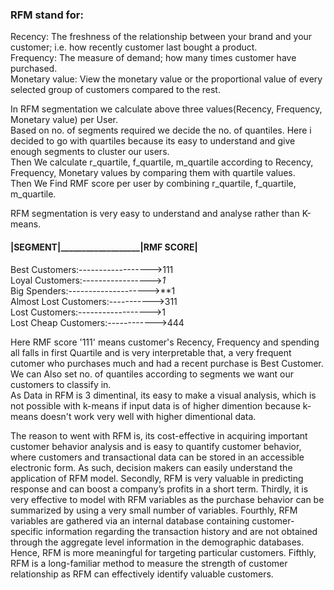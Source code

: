 ### RFM stand for:  
Recency: The freshness of the relationship between your brand and your customer; i.e. how recently customer last bought a product.  
Frequency: The measure of demand; how many times customer have purchased.  
Monetary value: View the monetary value or the proportional value of every selected group of customers compared to the rest.  

In RFM segmentation we calculate above three values(Recency, Frequency, Monetary value) per User.  
Based on no. of segments required we decide the no. of quantiles. Here i decided to go with quartiles because its easy to understand and give enough segments to cluster our users.  
Then We calculate r_quartile, f_quartile, m_quartile according to Recency, Frequency, Monetary values by comparing them with quartile values.  
Then We Find RMF score per user by combining r_quartile, f_quartile, m_quartile.  

RFM segmentation is very easy to understand and analyse rather than K-means.  
#### |SEGMENT|___________________|RMF SCORE|  
Best Customers:------------------>111  
Loyal Customers:----------------->*1*  
Big Spenders:-------------------->**1  
Almost Lost Customers:----------->311  
Lost Customers:------------------>1  
Lost Cheap Customers:------------>444  

Here RMF score '111' means customer's Recency, Frequency and spending all falls in first Quartile and is very interpretable that, a very frequent cutomer who purchases much and had a recent purchase is Best Customer.  
We can Also set no. of quantiles according to segments we want our customers to classify in.  
As Data in RFM is 3 dimentinal, its easy to make a visual analysis, which is not possible with k-means if input data is of higher dimention because k-means doesn't work very well with higher dimentional data.  

The reason to went with RFM is, its cost-effective in acquiring important customer behavior analysis and is easy to quantify customer behavior, where customers and transactional data can be stored in an accessible electronic form. As such, decision makers can easily understand the application of RFM model. Secondly, RFM is very valuable in predicting response and can boost a company’s profits in a short term. Thirdly, it is very effective to model with RFM variables as the purchase behavior can be summarized by using a very small number of variables. Fourthly, RFM variables are gathered via an internal database containing customer-specific information regarding the transaction history and are not obtained through the aggregate level information in the demographic databases. Hence, RFM is more meaningful for targeting particular customers. Fifthly, RFM is a long-familiar method to measure the strength of customer relationship as RFM can effectively identify valuable customers.
